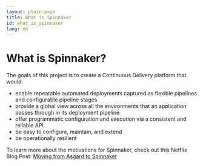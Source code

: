 ```yaml
---
layout: plain-page
title: What is Spinnaker
id: what_is_spinnaker
lang: en
---
```


# What is Spinnaker?

The goals of this project is to create a Continuous Delivery platform that would:

* enable repeatable automated deployments captured as flexible pipelines and configurable pipeline stages
* provide a global view across all the environments that an application passes through in its deployment pipeline
* offer programmatic configuration and execution via a consistent and reliable API
* be easy to configure, maintain, and extend  
* be operationally resilient  

To learn more about the motivations for Spinnaker, check out this Netflix Blog Post: [Moving from Asgard to Spinnaker](http://techblog.netflix.com/2015/09/moving-from-asgard-to-spinnaker.html)